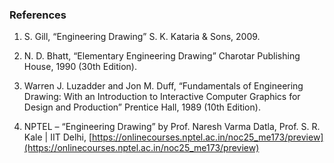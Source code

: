 ### References

1. S. Gill, “Engineering Drawing” S. K. Kataria & Sons, 2009.  

2. N. D. Bhatt, “Elementary Engineering Drawing” Charotar Publishing House, 1990 (30th Edition). 

3. Warren J. Luzadder and Jon M. Duff, “Fundamentals of Engineering Drawing: With an Introduction to Interactive Computer Graphics for Design and Production” Prentice Hall, 1989 (10th Edition).  

4. NPTEL – “Engineering Drawing” by Prof. Naresh Varma Datla, Prof. S. R. Kale | IIT Delhi, [https://onlinecourses.nptel.ac.in/noc25_me173/preview](https://onlinecourses.nptel.ac.in/noc25_me173/preview)
